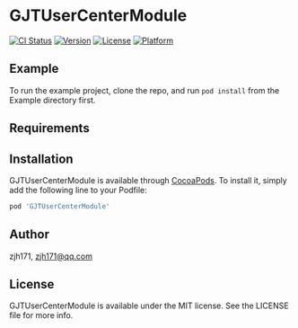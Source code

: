 # GJTUserCenterModule

[![CI Status](https://img.shields.io/travis/zjh171/GJTUserCenterModule.svg?style=flat)](https://travis-ci.org/zjh171/GJTUserCenterModule)
[![Version](https://img.shields.io/cocoapods/v/GJTUserCenterModule.svg?style=flat)](https://cocoapods.org/pods/GJTUserCenterModule)
[![License](https://img.shields.io/cocoapods/l/GJTUserCenterModule.svg?style=flat)](https://cocoapods.org/pods/GJTUserCenterModule)
[![Platform](https://img.shields.io/cocoapods/p/GJTUserCenterModule.svg?style=flat)](https://cocoapods.org/pods/GJTUserCenterModule)

## Example

To run the example project, clone the repo, and run `pod install` from the Example directory first.

## Requirements

## Installation

GJTUserCenterModule is available through [CocoaPods](https://cocoapods.org). To install
it, simply add the following line to your Podfile:

```ruby
pod 'GJTUserCenterModule'
```

## Author

zjh171, zjh171@qq.com

## License

GJTUserCenterModule is available under the MIT license. See the LICENSE file for more info.
